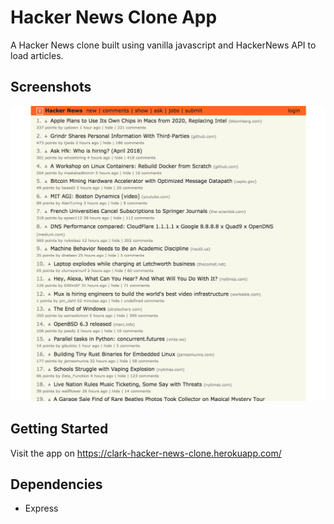 # Hacker News Clone App

A Hacker News clone built using vanilla javascript and HackerNews API to load articles.

## Screenshots

!["HomePage"](https://github.com/ckrac/Hacker-News-Clone/blob/master/docs/HackerClone1.png?raw=true)

## Getting Started

Visit the app on https://clark-hacker-news-clone.herokuapp.com/

## Dependencies

- Express
